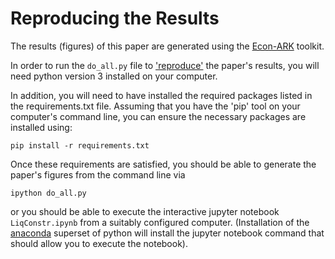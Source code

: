 # Reproducing the Results

The results (figures) of this paper are generated using the [Econ-ARK](https://econ-ark.org) toolkit. 

In order to run the `do_all.py` file to ['reproduce'](https://github.com/econ-ark/REMARK)  the paper's results, you 
will need python version 3 installed on your computer.

In addition, you will need to have installed the required packages listed in the requirements.txt file. Assuming that you have the 'pip' tool on your computer's command line, you can ensure the necessary packages are installed using:

	pip install -r requirements.txt

Once these requirements are satisfied, you should be able to generate the paper's figures from the command line via 

	ipython do_all.py
	
or you should be able to execute the interactive jupyter notebook `LiqConstr.ipynb` from a suitably configured computer.  (Installation of the [anaconda](https://anaconda.org) superset of python will install the jupyter notebook command that should allow you to execute the notebook).


